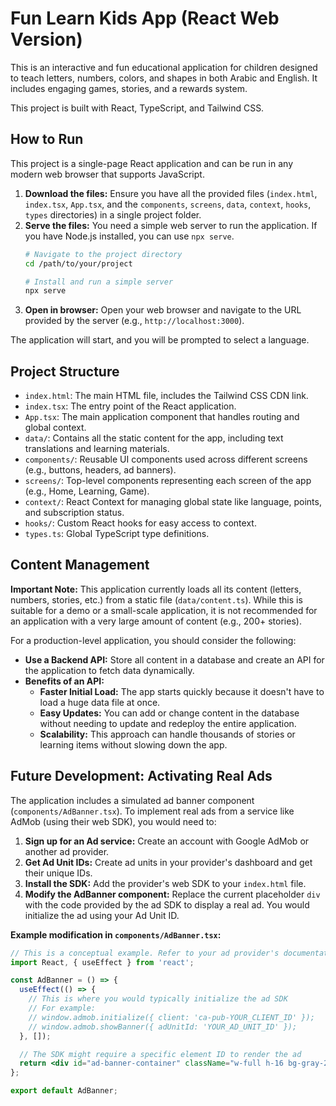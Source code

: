 # Fun Learn Kids App (React Web Version)

This is an interactive and fun educational application for children designed to teach letters, numbers, colors, and shapes in both Arabic and English. It includes engaging games, stories, and a rewards system.

This project is built with React, TypeScript, and Tailwind CSS.

## How to Run

This project is a single-page React application and can be run in any modern web browser that supports JavaScript.

1.  **Download the files:** Ensure you have all the provided files (`index.html`, `index.tsx`, `App.tsx`, and the `components`, `screens`, `data`, `context`, `hooks`, `types` directories) in a single project folder.
2.  **Serve the files:** You need a simple web server to run the application. If you have Node.js installed, you can use `npx serve`.
    ```bash
    # Navigate to the project directory
    cd /path/to/your/project

    # Install and run a simple server
    npx serve
    ```
3.  **Open in browser:** Open your web browser and navigate to the URL provided by the server (e.g., `http://localhost:3000`).

The application will start, and you will be prompted to select a language.

## Project Structure

-   `index.html`: The main HTML file, includes the Tailwind CSS CDN link.
-   `index.tsx`: The entry point of the React application.
-   `App.tsx`: The main application component that handles routing and global context.
-   `data/`: Contains all the static content for the app, including text translations and learning materials.
-   `components/`: Reusable UI components used across different screens (e.g., buttons, headers, ad banners).
-   `screens/`: Top-level components representing each screen of the app (e.g., Home, Learning, Game).
-   `context/`: React Context for managing global state like language, points, and subscription status.
-   `hooks/`: Custom React hooks for easy access to context.
-   `types.ts`: Global TypeScript type definitions.

## Content Management

**Important Note:** This application currently loads all its content (letters, numbers, stories, etc.) from a static file (`data/content.ts`). While this is suitable for a demo or a small-scale application, it is not recommended for an application with a very large amount of content (e.g., 200+ stories).

For a production-level application, you should consider the following:
-   **Use a Backend API:** Store all content in a database and create an API for the application to fetch data dynamically.
-   **Benefits of an API:**
    -   **Faster Initial Load:** The app starts quickly because it doesn't have to load a huge data file at once.
    -   **Easy Updates:** You can add or change content in the database without needing to update and redeploy the entire application.
    -   **Scalability:** This approach can handle thousands of stories or learning items without slowing down the app.

## Future Development: Activating Real Ads

The application includes a simulated ad banner component (`components/AdBanner.tsx`). To implement real ads from a service like AdMob (using their web SDK), you would need to:

1.  **Sign up for an Ad service:** Create an account with Google AdMob or another ad provider.
2.  **Get Ad Unit IDs:** Create ad units in your provider's dashboard and get their unique IDs.
3.  **Install the SDK:** Add the provider's web SDK to your `index.html` file.
4.  **Modify the AdBanner component:** Replace the current placeholder `div` with the code provided by the ad SDK to display a real ad. You would initialize the ad using your Ad Unit ID.

**Example modification in `components/AdBanner.tsx`:**

```jsx
// This is a conceptual example. Refer to your ad provider's documentation.
import React, { useEffect } from 'react';

const AdBanner = () => {
  useEffect(() => {
    // This is where you would typically initialize the ad SDK
    // For example:
    // window.admob.initialize({ client: 'ca-pub-YOUR_CLIENT_ID' });
    // window.admob.showBanner({ adUnitId: 'YOUR_AD_UNIT_ID' });
  }, []);

  // The SDK might require a specific element ID to render the ad
  return <div id="ad-banner-container" className="w-full h-16 bg-gray-200 flex items-center justify-center"></div>;
};

export default AdBanner;
```